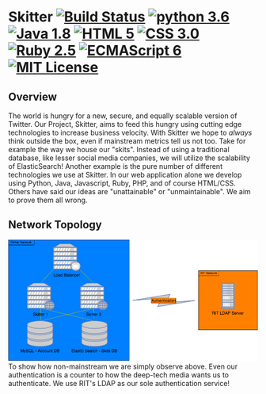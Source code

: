 # Skitter [![Build Status](https://travis-ci.org/Cictrone/skitter.svg?branch=master)](https://travis-ci.org/Cictrone/skitter) [![python 3.6](https://img.shields.io/badge/python-3.6-brightgreen.svg)]() [![Java 1.8](https://img.shields.io/badge/java-1.8-blue.svg)]() [![HTML 5](https://img.shields.io/badge/HTML-5-green.svg)]() [![CSS 3.0](https://img.shields.io/badge/CSS-3.0-orange.svg)]() [![Ruby 2.5](https://img.shields.io/badge/Ruby-2.5-red.svg)]() [![ECMAScript 6](https://img.shields.io/badge/ECMAScript-6-orange.svg)]() [![MIT License](https://img.shields.io/apm/l/vim-mode.svg)]() 

## Overview
The world is hungry for a new, secure, and equally scalable version of Twitter. Our Project, Skitter, aims to feed this hungry using cutting edge technologies to increase business velocity. With Skitter we hope to *always* think outside the box, even if mainstream metrics tell us not too. Take for example the way we house our "skits". Instead of using a traditional database, like lesser social media companies, we will utilize the scalability of ElasticSearch! Another example is the pure number of different technologies we use at Skitter. In our web application alone we develop using Python, Java, Javascript, Ruby, PHP, and of course HTML/CSS. Others have said our ideas are "unattainable" or "unmaintainable". We aim to prove them all wrong.

## Network Topology
![Network Topology](https://github.com/Cictrone/skitter/blob/master/Network%20Topology.png "Network Topology")
To show how non-mainstream we are simply observe above. Even our authentication is a counter to how the deep-tech media wants us to authenticate. We use RIT's LDAP as our sole authentication service!
